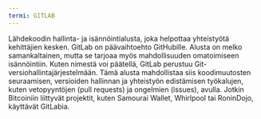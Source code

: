 ```yaml
---
termi: GITLAB
---
```


Lähdekoodin hallinta- ja isännöintialusta, joka helpottaa yhteistyötä kehittäjien kesken. GitLab on päävaihtoehto GitHubille. Alusta on melko samankaltainen, mutta se tarjoaa myös mahdollisuuden omatoimiseen isännöintiin. Kuten nimestä voi päätellä, GitLab perustuu Git-versiohallintajärjestelmään. Tämä alusta mahdollistaa siis koodimuutosten seuraamisen, versioiden hallinnan ja yhteistyön edistämisen työkalujen, kuten vetopyyntöjen (pull requests) ja ongelmien (issues), avulla. Jotkin Bitcoiniin liittyvät projektit, kuten Samourai Wallet, Whirlpool tai RoninDojo, käyttävät GitLabia.